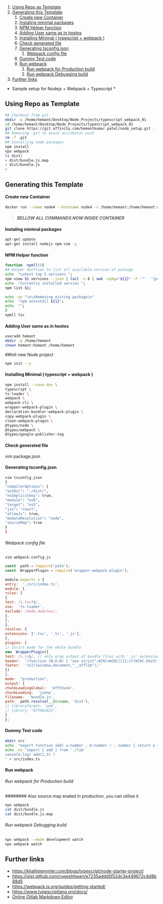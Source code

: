 1. [Using Repo as Template](#using-repo-as-template)
2. [Generating this Template](#generating-this-template)
      1. [Create new Container](#create-new-container)
      2. [Instaling minimal packages](#instaling-minimal-packages)
      3. [NPM Helper function](#npm-helper-function)
      4. [Adding User same as in hostos](#adding-user-same-as-in-hostos)
      5. [Installing Minimal ( typescript + webpack )](#installing-minimal--typescript--webpack-)
      6. [Check generated file](#check-generated-file)
      7. [Generating tsconfig.json](#generating-tsconfigjson)
            1. [Webpack config file](#webpack-config-file)
      8. [Dummy Test code](#dummy-test-code)
      9. [Run webpack](#run-webpack)
            1. [Run webpack for Production build](#run-webpack-for-production-build)
            2. [Run webpack Debugging build](#run-webpack-debugging-build)
3. [Further links](#further-links)

* Sample setup for Nodejs + Webpack + Typescript *

## Using Repo as Template 
```bash
## Checkout from git
mkdir -p /home/hemant/Desktop/Node_Projects/typescript_webpack_01
cd /home/hemant/Desktop/Node_Projects/typescript_webpack_01
git clone https://git.affinity.com/hemantkumar.patel/node_setup.git .
## Removing .git to avoid accidental push 
rm -f .git
## Installing node packages
npm install
npx webpack
ls dist/
> dist/bundle.js.map
> dist/bundle.js
> 
```
  
## Generating this Template
#### Create new Container
```bash
docker run --name node4 --hostname node4 -v /home/hemant:/home/hemant:rw -it ubuntu:20.04 bash
```
  
>  #### *BELLOW ALL COMMANDS NOW INSIDE CONTAINER*
  
#### Instaling minimal packages
```bash
apt-get update
apt-get install nodejs npm vim -y
```
  
#### NPM Helper function
``` bash
function  npmll(){
## Helper dunftion to list all available version of package
echo  "Latest top 5 versions ";
npm view $1 versions --json | tail -n 6 | awk -vpkg="${1}" -F '"'  '{print "npm i -D " pkg "@" $2 }'
echo  "Currenlty installed version ";
npm list $1;
  
echo -ne "\n\nRemoving eisting package\n"
echo  "npm uninstall ${1}";
echo  "";
}
npmll tsc
```
  
#### Adding User same as in hostos
```bash
useradd hemant
mkdir -p /home/hemant
chown hemant:hemant /home/hemant
```
  
##Init new Node project
```bash
npm init --y
```
  
#### Installing Minimal ( typescript + webpack )
```bash
npm install --save-dev \
typescript \
ts-loader \
webpack \
webpack-cli \
wrapper-webpack-plugin \
declaration-bundler-webpack-plugin \
copy-webpack-plugin \
clean-webpack-plugin \
@types/node \
@types/webpack \
@types/google-publisher-tag
```
  
#### Check generated file
vim package.json
  
#### Generating tsconfig.json
```bash
vim tsconfig.json
{
"compilerOptions": {
"outDir": "./dist/",
"noImplicitAny": true,
"module": "es6",
"target": "es5",
"jsx": "react",
"allowJs": true,
"moduleResolution": "node",
"sourceMap": true
}
}
```
###### Webpack config file
```bash
vim webpack.config.js
```
  
```javascript
const  path = require('path');
const  WrapperPlugin = require('wrapper-webpack-plugin');
  
module.exports = {
entry:  './src/index.ts',
module: {
rules: [
{
test: /\.tsx?$/,
use:  'ts-loader',
exclude: /node_modules/,
},
],
},
resolve: {
extensions: ['.tsx', '.ts', '.js'],
},
plugins: [
// strict mode for the whole bundle
new  WrapperPlugin({
test: /\.js$/, // only wrap output of bundle files with '.js' extension
header:  '(function (W,D,N) { "use strict";W[N]=W[N]||{};if(W[N].hb23){return;}W[N].hb23="20221228";\n',
footer:  '\n})(window,document,"__afflib");'
})
],
mode:  "production",
output: {
chunkLoadingGlobal:  'AffChunk',
chunkLoading:  'jsonp',
filename:  'bundle.js',
path:  path.resolve(__dirname, 'dist'),
// libraryTarget: 'amd',
// library: "AffHb2023",
}
};
```
  
#### Dummy Test code
```bash
mkdir src
echo  "export function add( a:number , b:number ) : number { return a + b ; } " > src/lib.ts
echo -ne "import { add } from './lib'
console.log( add(1,3) )
" > src/index.ts
```
#### Run webpack
###### Run webpack for Production build
######## Also source map enaled in production, you can utilise it
```bash
npx webpack
cat dist/bundle.js
cat dist/bundle.js.map
```
  
###### Run webpack Debugging build
```bash
npx webpack --mode development watch
npx webpack watch
```
  
  
## Further links
* https://khalilstemmler.com/blogs/typescript/node-starter-project/
* https://gist.github.com/rupeshtiwari/e7235addd5f52dc3e449672c4d8b88d5
* https://webpack.js.org/guides/getting-started/
* https://www.typescriptlang.org/docs/
* [Online Gitlab Markdown Editor](https://stackedit.io/app##using-this-repo-as-tempalte)
